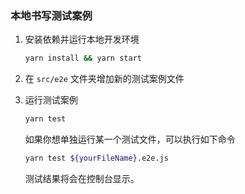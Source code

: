 ### 本地书写测试案例

1. 安装依赖并运行本地开发环境

   ```Bash
   yarn install && yarn start
   ```

2. 在 `src/e2e` 文件夹增加新的测试案例文件
3. 运行测试案例

   ```Bash
   yarn test
   ```

   如果你想单独运行某一个测试文件，可以执行如下命令

   ```Bash
   yarn test ${yourFileName}.e2e.js
   ```

   测试结果将会在控制台显示。

